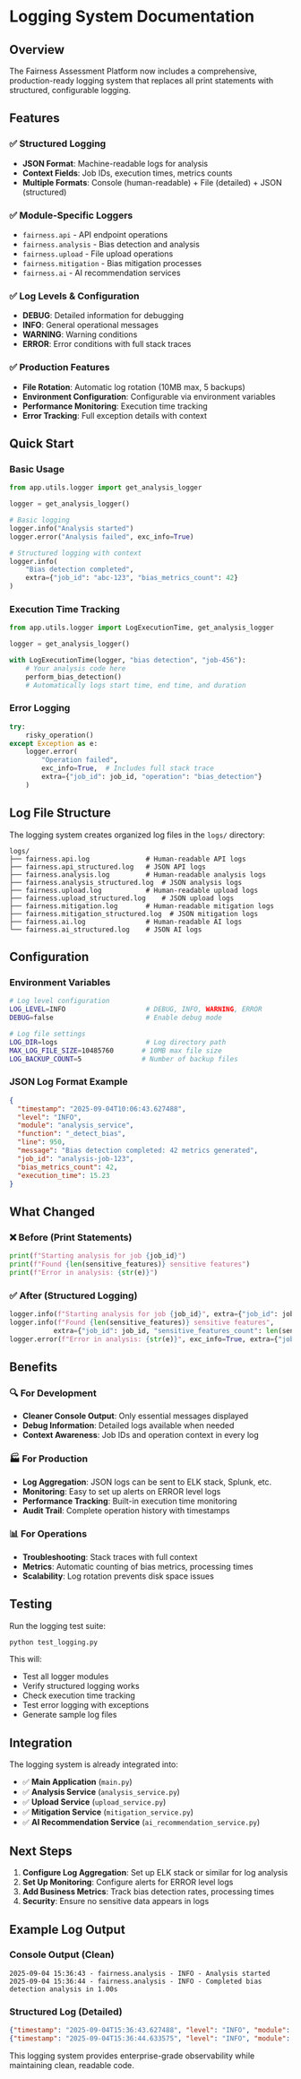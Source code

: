 # Logging System Documentation

## Overview

The Fairness Assessment Platform now includes a comprehensive, production-ready logging system that replaces all print statements with structured, configurable logging.

## Features

### ✅ **Structured Logging**
- **JSON Format**: Machine-readable logs for analysis
- **Context Fields**: Job IDs, execution times, metrics counts
- **Multiple Formats**: Console (human-readable) + File (detailed) + JSON (structured)

### ✅ **Module-Specific Loggers**
- `fairness.api` - API endpoint operations
- `fairness.analysis` - Bias detection and analysis
- `fairness.upload` - File upload operations
- `fairness.mitigation` - Bias mitigation processes
- `fairness.ai` - AI recommendation services

### ✅ **Log Levels & Configuration**
- **DEBUG**: Detailed information for debugging
- **INFO**: General operational messages
- **WARNING**: Warning conditions
- **ERROR**: Error conditions with full stack traces

### ✅ **Production Features**
- **File Rotation**: Automatic log rotation (10MB max, 5 backups)
- **Environment Configuration**: Configurable via environment variables
- **Performance Monitoring**: Execution time tracking
- **Error Tracking**: Full exception details with context

## Quick Start

### Basic Usage
```python
from app.utils.logger import get_analysis_logger

logger = get_analysis_logger()

# Basic logging
logger.info("Analysis started")
logger.error("Analysis failed", exc_info=True)

# Structured logging with context
logger.info(
    "Bias detection completed", 
    extra={"job_id": "abc-123", "bias_metrics_count": 42}
)
```

### Execution Time Tracking
```python
from app.utils.logger import LogExecutionTime, get_analysis_logger

logger = get_analysis_logger()

with LogExecutionTime(logger, "bias detection", "job-456"):
    # Your analysis code here
    perform_bias_detection()
    # Automatically logs start time, end time, and duration
```

### Error Logging
```python
try:
    risky_operation()
except Exception as e:
    logger.error(
        "Operation failed", 
        exc_info=True,  # Includes full stack trace
        extra={"job_id": job_id, "operation": "bias_detection"}
    )
```

## Log File Structure

The logging system creates organized log files in the `logs/` directory:

```
logs/
├── fairness.api.log              # Human-readable API logs
├── fairness.api_structured.log   # JSON API logs
├── fairness.analysis.log         # Human-readable analysis logs
├── fairness.analysis_structured.log  # JSON analysis logs
├── fairness.upload.log           # Human-readable upload logs
├── fairness.upload_structured.log    # JSON upload logs
├── fairness.mitigation.log       # Human-readable mitigation logs
├── fairness.mitigation_structured.log  # JSON mitigation logs
├── fairness.ai.log               # Human-readable AI logs
└── fairness.ai_structured.log    # JSON AI logs
```

## Configuration

### Environment Variables
```bash
# Log level configuration
LOG_LEVEL=INFO                    # DEBUG, INFO, WARNING, ERROR
DEBUG=false                       # Enable debug mode

# Log file settings
LOG_DIR=logs                      # Log directory path
MAX_LOG_FILE_SIZE=10485760       # 10MB max file size
LOG_BACKUP_COUNT=5               # Number of backup files
```

### JSON Log Format Example
```json
{
  "timestamp": "2025-09-04T10:06:43.627488",
  "level": "INFO",
  "module": "analysis_service",
  "function": "_detect_bias",
  "line": 950,
  "message": "Bias detection completed: 42 metrics generated",
  "job_id": "analysis-job-123",
  "bias_metrics_count": 42,
  "execution_time": 15.23
}
```

## What Changed

### ❌ **Before (Print Statements)**
```python
print(f"Starting analysis for job {job_id}")
print(f"Found {len(sensitive_features)} sensitive features")
print(f"Error in analysis: {str(e)}")
```

### ✅ **After (Structured Logging)**
```python
logger.info(f"Starting analysis for job {job_id}", extra={"job_id": job_id})
logger.info(f"Found {len(sensitive_features)} sensitive features", 
           extra={"job_id": job_id, "sensitive_features_count": len(sensitive_features)})
logger.error(f"Error in analysis: {str(e)}", exc_info=True, extra={"job_id": job_id})
```

## Benefits

### 🔍 **For Development**
- **Cleaner Console Output**: Only essential messages displayed
- **Debug Information**: Detailed logs available when needed
- **Context Awareness**: Job IDs and operation context in every log

### 🏭 **For Production**
- **Log Aggregation**: JSON logs can be sent to ELK stack, Splunk, etc.
- **Monitoring**: Easy to set up alerts on ERROR level logs
- **Performance Tracking**: Built-in execution time monitoring
- **Audit Trail**: Complete operation history with timestamps

### 📊 **For Operations**
- **Troubleshooting**: Stack traces with full context
- **Metrics**: Automatic counting of bias metrics, processing times
- **Scalability**: Log rotation prevents disk space issues

## Testing

Run the logging test suite:
```bash
python test_logging.py
```

This will:
- Test all logger modules
- Verify structured logging works
- Check execution time tracking
- Test error logging with exceptions
- Generate sample log files

## Integration

The logging system is already integrated into:
- ✅ **Main Application** (`main.py`)
- ✅ **Analysis Service** (`analysis_service.py`)
- ✅ **Upload Service** (`upload_service.py`)
- ✅ **Mitigation Service** (`mitigation_service.py`)
- ✅ **AI Recommendation Service** (`ai_recommendation_service.py`)

## Next Steps

1. **Configure Log Aggregation**: Set up ELK stack or similar for log analysis
2. **Set Up Monitoring**: Configure alerts for ERROR level logs
3. **Add Business Metrics**: Track bias detection rates, processing times
4. **Security**: Ensure no sensitive data appears in logs

## Example Log Output

### Console Output (Clean)
```
2025-09-04 15:36:43 - fairness.analysis - INFO - Analysis started
2025-09-04 15:36:44 - fairness.analysis - INFO - Completed bias detection analysis in 1.00s
```

### Structured Log (Detailed)
```json
{"timestamp": "2025-09-04T15:36:43.627488", "level": "INFO", "module": "analysis_service", "function": "_run_analysis", "line": 750, "message": "Analysis started", "job_id": "abc-123"}
{"timestamp": "2025-09-04T15:36:44.633575", "level": "INFO", "module": "analysis_service", "function": "_detect_bias", "line": 950, "message": "Completed bias detection analysis in 1.00s", "job_id": "abc-123", "execution_time": 1.004738, "bias_metrics_count": 42}
```

This logging system provides enterprise-grade observability while maintaining clean, readable code.
